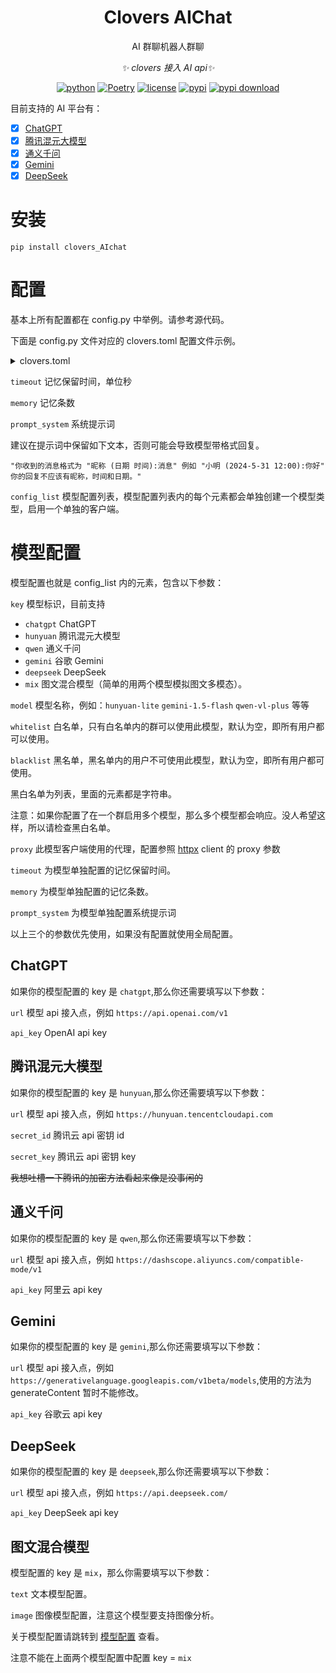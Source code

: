 <div align="center">

# Clovers AIChat

AI 群聊机器人群聊

_✨ clovers 接入 AI api✨_

[![python](https://img.shields.io/badge/python-3.12+-blue.svg)](https://www.python.org/)
[![Poetry](https://img.shields.io/endpoint?url=https://python-poetry.org/badge/v0.json)](https://python-poetry.org/)
[![license](https://img.shields.io/github/license/clovers-project/clovers-AIchat.svg)](./LICENSE)
[![pypi](https://img.shields.io/pypi/v/clovers_aichat.svg)](https://pypi.python.org/pypi/clovers_aichat)
[![pypi download](https://img.shields.io/pypi/dm/clovers_aichat)](https://pypi.python.org/pypi/clovers_aichat)

</div>

目前支持的 AI 平台有：

- [x] [ChatGPT](https://openai.com/)
- [x] [腾讯混元大模型](https://hunyuan.tencent.com/)
- [x] [通义千问](https://tongyi.aliyun.com/)
- [x] [Gemini](https://ai.google.dev/)
- [x] [DeepSeek](https://www.deepseek.com/)

# 安装

```shell
pip install clovers_AIchat
```

# 配置

基本上所有配置都在 config.py 中举例。请参考源代码。

下面是 config.py 文件对应的 clovers.toml 配置文件示例。

<details>
<summary>clovers.toml</summary>
  
```toml
[clovers_AIchat]
timeout = 600
memory = 20
prompt_system = "\n你是有着二次元可爱少女形象的AI助手 名为小叶子"
[[clovers_AIchat.config_list]]
key = "qwen"
model = "qwen-plus"
url = "https://dashscope.aliyuncs.com/compatible-mode/v1"
api_key = ""
whitelist = []
blacklist = []

[[clovers_AIchat.config_list]]
key = "hunyuan"
model = "hunyuan-lite"
url = "https://hunyuan.tencentcloudapi.com"
secret_id = ""
secret_key = ""
whitelist = []
blacklist = []

[clovers_AIchat.config_list.proxies]
"https://" = "http://127.0.0.1:7897"
[[clovers_AIchat.config_list]]
key = "mix"
whitelist = []
blacklist = []

[clovers_AIchat.config_list.text]
key = "qwen"
model = "qwen-plus"
url = "https://dashscope.aliyuncs.com/compatible-mode/v1"
api_key = ""
[clovers_AIchat.config_list.image]
key = "qwen"
model = "qwen-vl-plus"
url = "https://dashscope.aliyuncs.com/compatible-mode/v1"
api_key = ""
```
</details>

`timeout` 记忆保留时间，单位秒

`memory` 记忆条数

`prompt_system` 系统提示词

建议在提示词中保留如下文本，否则可能会导致模型带格式回复。

```
"你收到的消息格式为 "昵称 (日期 时间):消息" 例如 "小明 (2024-5-31 12:00):你好" 你的回复不应该有昵称，时间和日期。"
```

`config_list` 模型配置列表，模型配置列表内的每个元素都会单独创建一个模型类型，启用一个单独的客户端。

# 模型配置

模型配置也就是 config_list 内的元素，包含以下参数：

`key` 模型标识，目前支持 
- `chatgpt` ChatGPT
- `hunyuan` 腾讯混元大模型
- `qwen` 通义千问
- `gemini` 谷歌 Gemini
- `deepseek` DeepSeek
- `mix` 图文混合模型（简单的用两个模型模拟图文多模态）。

`model` 模型名称，例如：`hunyuan-lite` `gemini-1.5-flash` `qwen-vl-plus` 等等

`whitelist` 白名单，只有白名单内的群可以使用此模型，默认为空，即所有用户都可以使用。

`blacklist` 黑名单，黑名单内的用户不可使用此模型，默认为空，即所有用户都可使用。

黑白名单为列表，里面的元素都是字符串。

注意：如果你配置了在一个群启用多个模型，那么多个模型都会响应。没人希望这样，所以请检查黑白名单。

`proxy` 此模型客户端使用的代理，配置参照 [httpx](https://www.python-httpx.org/) client 的 proxy 参数

`timeout` 为模型单独配置的记忆保留时间。

`memory` 为模型单独配置的记忆条数。

`prompt_system` 为模型单独配置系统提示词

以上三个的参数优先使用，如果没有配置就使用全局配置。

## ChatGPT

如果你的模型配置的 key 是 `chatgpt`,那么你还需要填写以下参数：

`url` 模型 api 接入点，例如 `https://api.openai.com/v1`

`api_key` OpenAI api key

## 腾讯混元大模型

如果你的模型配置的 key 是 `hunyuan`,那么你还需要填写以下参数：

`url` 模型 api 接入点，例如 `https://hunyuan.tencentcloudapi.com`

`secret_id` 腾讯云 api 密钥 id

`secret_key` 腾讯云 api 密钥 key

~~我想吐槽一下腾讯的加密方法看起来像是没事闲的~~

## 通义千问

如果你的模型配置的 key 是 `qwen`,那么你还需要填写以下参数：

`url` 模型 api 接入点，例如 `https://dashscope.aliyuncs.com/compatible-mode/v1`

`api_key` 阿里云 api key

## Gemini

如果你的模型配置的 key 是 `gemini`,那么你还需要填写以下参数：

`url` 模型 api 接入点，例如 `https://generativelanguage.googleapis.com/v1beta/models`,使用的方法为 generateContent 暂时不能修改。

`api_key` 谷歌云 api key

## DeepSeek

如果你的模型配置的 key 是 `deepseek`,那么你还需要填写以下参数：

`url` 模型 api 接入点，例如 `https://api.deepseek.com/`

`api_key` DeepSeek api key

## 图文混合模型

模型配置的 key 是 `mix`，那么你需要填写以下参数：

`text` 文本模型配置。

`image` 图像模型配置，注意这个模型要支持图像分析。

关于模型配置请跳转到 [模型配置](#模型配置) 查看。

注意不能在上面两个模型配置中配置 key = `mix`
